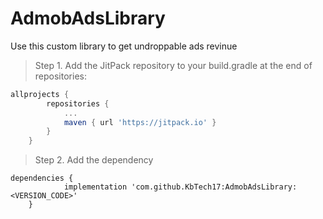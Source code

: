 # AdmobAdsLibrary
Use this custom library to get undroppable ads revinue

> Step 1. Add the JitPack repository to your build.gradle at the end of repositories:
```gradle
allprojects {
		repositories {
			...
			maven { url 'https://jitpack.io' }
		}
	}
```
> Step 2. Add the dependency
```
dependencies {
	        implementation 'com.github.KbTech17:AdmobAdsLibrary:<VERSION_CODE>'
	}
```
